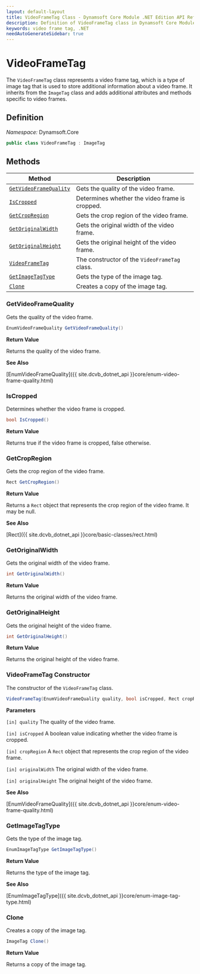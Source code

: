 ```yaml
---
layout: default-layout
title: VideoFrameTag Class - Dynamsoft Core Module .NET Edition API Reference
description: Definition of VideoFrameTag class in Dynamsoft Core Module .NET Edition.
keywords: video frame tag, .NET
needAutoGenerateSidebar: true
---
```


# VideoFrameTag

The `VideoFrameTag` class represents a video frame tag, which is a type of image tag that is used to store additional information about a video frame. It inherits from the `ImageTag` class and adds additional attributes and methods specific to video frames.

## Definition

*Namespace:* Dynamsoft.Core


```csharp
public class VideoFrameTag : ImageTag 
```

## Methods

| Method               | Description |
|----------------------|-------------|
| [`GetVideoFrameQuality`](#getvideoframequality) | Gets the quality of the video frame.|
| [`IsCropped`](#iscropped) | Determines whether the video frame is cropped. |
| [`GetCropRegion`](#getcropregion) | Gets the crop region of the video frame. |
| [`GetOriginalWidth`](#getoriginalwidth) | Gets the original width of the video frame. |
| [`GetOriginalHeight`](#getoriginalheight) | Gets the original height of the video frame. |
| [`VideoFrameTag`](#VideoFrameTag-constructor) | The constructor of the `VideoFrameTag` class. |
| [`GetImageTagType`](#getimagetagtype) | Gets the type of the image tag. |
| [`Clone`](#clone) | Creates a copy of the image tag. |

### GetVideoFrameQuality

Gets the quality of the video frame.

```csharp
EnumVideoFrameQuality GetVideoFrameQuality()
```

**Return Value**

Returns the quality of the video frame.

**See Also**

[EnumVideoFrameQuality]({{ site.dcvb_dotnet_api }}core/enum-video-frame-quality.html)

### IsCropped

Determines whether the video frame is cropped.

```csharp
bool IsCropped()
```

**Return Value**

Returns true if the video frame is cropped, false otherwise.

### GetCropRegion

Gets the crop region of the video frame.

```csharp
Rect GetCropRegion()
```

**Return Value**

Returns a `Rect` object that represents the crop region of the video frame. It may be null.

**See Also**

[Rect]({{ site.dcvb_dotnet_api }}core/basic-classes/rect.html)

### GetOriginalWidth

Gets the original width of the video frame.

```csharp
int GetOriginalWidth()
```

**Return Value**

Returns the original width of the video frame.

### GetOriginalHeight

Gets the original height of the video frame.

```csharp
int GetOriginalHeight()
```

**Return Value**

Returns the original height of the video frame.

### VideoFrameTag Constructor

The constructor of the `VideoFrameTag` class.

```csharp
VideoFrameTag(EnumVideoFrameQuality quality, bool isCropped, Rect cropRegion, int originalWidth, int originalHeight)
```

**Parameters**

`[in] quality` The quality of the video frame.

`[in] isCropped` A boolean value indicating whether the video frame is cropped.

`[in] cropRegion` A `Rect` object that represents the crop region of the video frame.

`[in] originalWidth` The original width of the video frame.

`[in] originalHeight` The original height of the video frame.

**See Also**

[EnumVideoFrameQuality]({{ site.dcvb_dotnet_api }}core/enum-video-frame-quality.html)

### GetImageTagType

Gets the type of the image tag.

```csharp
EnumImageTagType GetImageTagType()
```

**Return Value**

Returns the type of the image tag.

**See Also**

[EnumImageTagType]({{ site.dcvb_dotnet_api }}core/enum-image-tag-type.html)

### Clone

Creates a copy of the image tag.

```csharp
ImageTag Clone()
```

**Return Value**

Returns a copy of the image tag.
